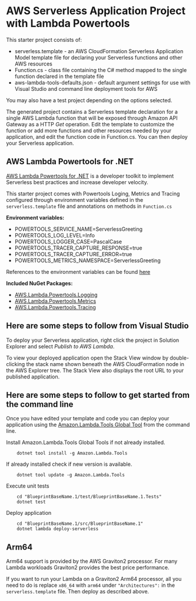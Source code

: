 # AWS Serverless Application Project with Lambda Powertools

This starter project consists of:

* serverless.template - an AWS CloudFormation Serverless Application Model template file for declaring your Serverless functions and other AWS resources
* Function.cs - class file containing the C# method mapped to the single function declared in the template file
* aws-lambda-tools-defaults.json - default argument settings for use with Visual Studio and command line deployment tools for AWS

You may also have a test project depending on the options selected.

The generated project contains a Serverless template declaration for a single AWS Lambda function that will be exposed through Amazon API Gateway as a HTTP *Get* operation. Edit the template to customize the function or add more functions and other resources needed by your application, and edit the function code in Function.cs. You can then deploy your Serverless application.

## AWS Lambda Powertools for .NET

[AWS Lambda Powertools for .NET](https://awslabs.github.io/aws-lambda-powertools-dotnet/) is a developer toolkit to implement Serverless best practices and increase developer velocity.

This starter project comes with Powertools Loging, Metrics and Tracing configured through environment variables defined in the `serverless.template` file and annotations on methods in `Function.cs`

**Environment variables:**

* POWERTOOLS_SERVICE_NAME=ServerlessGreeting
* POWERTOOLS_LOG_LEVEL=Info
* POWERTOOLS_LOGGER_CASE=PascalCase
* POWERTOOLS_TRACER_CAPTURE_RESPONSE=true
* POWERTOOLS_TRACER_CAPTURE_ERROR=true
* POWERTOOLS_METRICS_NAMESPACE=ServerlessGreeting

References to the environment variables can be found [here]([https://](https://awslabs.github.io/aws-lambda-powertools-dotnet/references/))

**Included NuGet Packages:**

* [AWS.Lambda.Powertools.Logging](https://awslabs.github.io/aws-lambda-powertools-dotnet/core/logging/)
* [AWS.Lambda.Powertools.Metrics](https://awslabs.github.io/aws-lambda-powertools-dotnet/core/metrics/)
* [AWS.Lambda.Powertools.Tracing](https://awslabs.github.io/aws-lambda-powertools-dotnet/core/tracing/)

## Here are some steps to follow from Visual Studio

To deploy your Serverless application, right click the project in Solution Explorer and select *Publish to AWS Lambda*.

To view your deployed application open the Stack View window by double-clicking the stack name shown beneath the AWS CloudFormation node in the AWS Explorer tree. The Stack View also displays the root URL to your published application.

## Here are some steps to follow to get started from the command line

Once you have edited your template and code you can deploy your application using the [Amazon.Lambda.Tools Global Tool](https://github.com/aws/aws-extensions-for-dotnet-cli#aws-lambda-amazonlambdatools) from the command line.

Install Amazon.Lambda.Tools Global Tools if not already installed.

```
    dotnet tool install -g Amazon.Lambda.Tools
```

If already installed check if new version is available.

```
    dotnet tool update -g Amazon.Lambda.Tools
```

Execute unit tests

```
    cd "BlueprintBaseName.1/test/BlueprintBaseName.1.Tests"
    dotnet test
```

Deploy application

```
    cd "BlueprintBaseName.1/src/BlueprintBaseName.1"
    dotnet lambda deploy-serverless
```

## Arm64

Arm64 support is provided by the AWS Graviton2 processor. For many Lambda workloads Graviton2 provides the best price performance.

If you want to run your Lambda on a Graviton2 Arm64 processor, all you need to do is replace `x86_64` with `arm64` under `"Architectures":` in the `serverless.template` file. Then deploy as described above.
